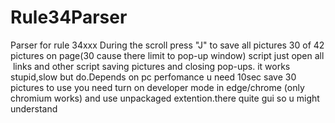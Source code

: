 # Rule34Parser
Parser for rule 34xxx
During the scroll press "J" to save all pictures 30 of 42 pictures on page(30 cause there limit to pop-up window)
script just open all <img> links and other script saving pictures and closing pop-ups.
it works stupid,slow but do.Depends on pc perfomance u need 10sec save 30 pictures
to use you need turn on developer mode in edge/chrome (only chromium works) and use unpackaged extention.there quite gui so u might understand
